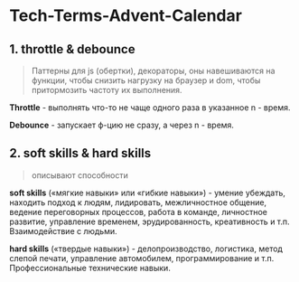 # Tech-Terms-Advent-Calendar
## 1. **throttle & debounce**
> Паттерны для js (обертки), декораторы, оны навешиваются на функции, чтобы снизить нагрузку на браузер и dom, чтобы притормозить частоту их выполнения.

**Throttle** - выполнять что-то не чаще одного раза в указанное n - время.

**Debounce** - запускает ф-цию не сразу, а через n - время.

## 2. **soft skills & hard skills**
> описывают способности 

**soft skills** («мягкие навыки» или «гибкие навыки») - умение убеждать, находить подход к людям, лидировать, межличностное общение, ведение переговорных процессов, работа в команде, личностное развитие, управление временем, эрудированность, креативность и т.п. Взаимодействие с людьми.

**hard skills** («твердые навыки») - делопроизводство, логистика, метод слепой печати, управление автомобилем, программирование и т.п. Профессиональные технические навыки.
